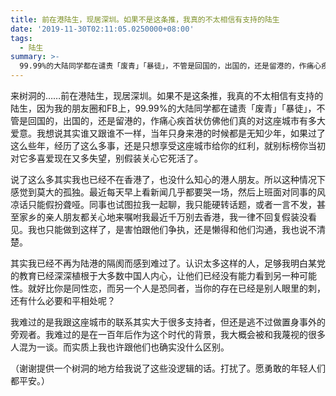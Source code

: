 ```yaml
---
title: 前在港陆生，现居深圳。如果不是这条推，我真的不太相信有支持的陆生
date: '2019-11-30T02:11:05.0250000+08:00'
tags:
  - 陆生
summary: >-
  99.99%的大陆同学都在谴责「废青」「暴徒」，不管是回国的，出国的，还是留港的，作痛心疾首状仿佛他们真的对这座城市有多大爱意
---
```

来树洞的……前在港陆生，现居深圳。如果不是这条推，我真的不太相信有支持的陆生，因为我的朋友圈和FB上，99.99%的大陆同学都在谴责「废青」「暴徒」，不管是回国的，出国的，还是留港的，作痛心疾首状仿佛他们真的对这座城市有多大爱意。我想说其实谁又跟谁不一样，当年只身来港的时候都是无知少年，如果过了这么些年，经历了这么多事，还是只想享受这座城市给你的红利，就别标榜你当初对它多喜爱现在又多失望，别假装关心它死活了。

说了这么多其实我也已经不在香港了，也没什么知心的港人朋友。所以这种情况下感觉到莫大的孤独。最近每天早上看新闻几乎都要哭一场，然后上班面对同事的风凉话只能假扮聋哑。同事也试图拉我一起聊，我只能硬转话题，或者一言不发，甚至家乡的亲人朋友都关心地来嘱咐我最近千万别去香港，我一律不回复假装没看见。我也只能做到这样了，是害怕跟他们争执，还是懒得和他们沟通，我也说不清楚。

其实我已经不再为陆港的隔阂而感到难过了。认识太多这样的人，足够我明白某党的教育已经深深植根于大多数中国人内心，让他们已经没有能力看到另一种可能性。就好比你是同性恋，而另一个人是恐同者，当你的存在已经是别人眼里的刺，还有什么必要和平相处呢？

我难过的是我跟这座城市的联系其实大于很多支持者，但还是逃不过做置身事外的旁观者。我难过的是在一百年后作为这个时代的背景，我大概会被和我蔑视的很多人混为一谈。而实质上我也许跟他们也确实没什么区别。

（谢谢提供一个树洞的地方给我说了这些没逻辑的话。打扰了。愿勇敢的年轻人们都平安。）
